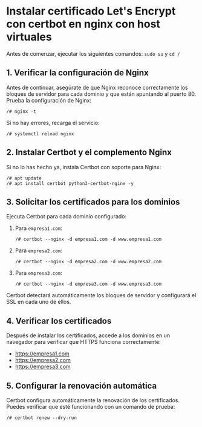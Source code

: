 # Instalar certificado Let's Encrypt con certbot en nginx con host virtuales

Antes de comenzar, ejecutar los siguientes comandos: `sudo su` y `cd /`

## 1. Verificar la configuración de Nginx

Antes de continuar, asegúrate de que Nginx reconoce correctamente los bloques de servidor para cada dominio y que están apuntando al puerto 80. Prueba la configuración de Nginx:

```
/# nginx -t
```

Si no hay errores, recarga el servicio:

```
/# systemctl reload nginx
```

## 2. Instalar Certbot y el complemento Nginx

Si no lo has hecho ya, instala Certbot con soporte para Nginx:

```
/# apt update
/# apt install certbot python3-certbot-nginx -y
```

## 3. Solicitar los certificados para los dominios

Ejecuta Certbot para cada dominio configurado:

1) Para `empresa1.com`:

    ```
    /# certbot --nginx -d empresa1.com -d www.empresa1.com
    ```

2) Para `empresa2.com`:

    ```
    /# certbot --nginx -d empresa2.com -d www.empresa2.com
    ```

3) Para `empresa3.com`:

    ```
    /# certbot --nginx -d empresa3.com -d www.empresa3.com
    ```

Certbot detectará automáticamente los bloques de servidor y configurará el SSL en cada uno de ellos.

## 4. Verificar los certificados

Después de instalar los certificados, accede a los dominios en un navegador para verificar que HTTPS funciona correctamente:

- https://empresa1.com
- https://empresa2.com
- https://empresa3.com

## 5. Configurar la renovación automática

Certbot configura automáticamente la renovación de los certificados. Puedes verificar que esté funcionando con un comando de prueba:

```
/# certbot renew --dry-run
```
